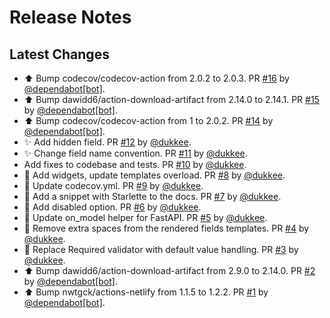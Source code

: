 # Release Notes

## Latest Changes

* ⬆ Bump codecov/codecov-action from 2.0.2 to 2.0.3. PR [#16](https://github.com/boardpack/reforms/pull/16) by [@dependabot[bot]](https://github.com/apps/dependabot).
* ⬆ Bump dawidd6/action-download-artifact from 2.14.0 to 2.14.1. PR [#15](https://github.com/boardpack/reforms/pull/15) by [@dependabot[bot]](https://github.com/apps/dependabot).
* ⬆ Bump codecov/codecov-action from 1 to 2.0.2. PR [#14](https://github.com/boardpack/reforms/pull/14) by [@dependabot[bot]](https://github.com/apps/dependabot).
* ✨ Add hidden field. PR [#12](https://github.com/boardpack/reforms/pull/12) by [@dukkee](https://github.com/dukkee).
* ✨ Change field name convention. PR [#11](https://github.com/boardpack/reforms/pull/11) by [@dukkee](https://github.com/dukkee).
* Add fixes to codebase and tests. PR [#10](https://github.com/boardpack/reforms/pull/10) by [@dukkee](https://github.com/dukkee).
* 👷 Add widgets, update templates overload. PR [#8](https://github.com/boardpack/reforms/pull/8) by [@dukkee](https://github.com/dukkee).
* 🔧 Update codecov.yml. PR [#9](https://github.com/boardpack/reforms/pull/9) by [@dukkee](https://github.com/dukkee).
* 📝 Add a snippet with Starlette to the docs. PR [#7](https://github.com/boardpack/reforms/pull/7) by [@dukkee](https://github.com/dukkee).
* 👷 Add disabled option. PR [#6](https://github.com/boardpack/reforms/pull/6) by [@dukkee](https://github.com/dukkee).
* 🔧 Update on_model helper for FastAPI. PR [#5](https://github.com/boardpack/reforms/pull/5) by [@dukkee](https://github.com/dukkee).
* 📝 Remove extra spaces from the rendered fields templates. PR [#4](https://github.com/boardpack/reforms/pull/4) by [@dukkee](https://github.com/dukkee).
* 🐛 Replace Required validator with default value handling. PR [#3](https://github.com/boardpack/reforms/pull/3) by [@dukkee](https://github.com/dukkee).
* ⬆ Bump dawidd6/action-download-artifact from 2.9.0 to 2.14.0. PR [#2](https://github.com/boardpack/reforms/pull/2) by [@dependabot[bot]](https://github.com/apps/dependabot).
* ⬆ Bump nwtgck/actions-netlify from 1.1.5 to 1.2.2. PR [#1](https://github.com/boardpack/reforms/pull/1) by [@dependabot[bot]](https://github.com/apps/dependabot).

